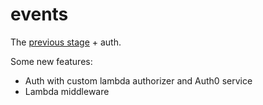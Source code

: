 # events

The [previous stage](../04-events) + auth.

Some new features:
- Auth with custom lambda authorizer and Auth0 service
- Lambda middleware
